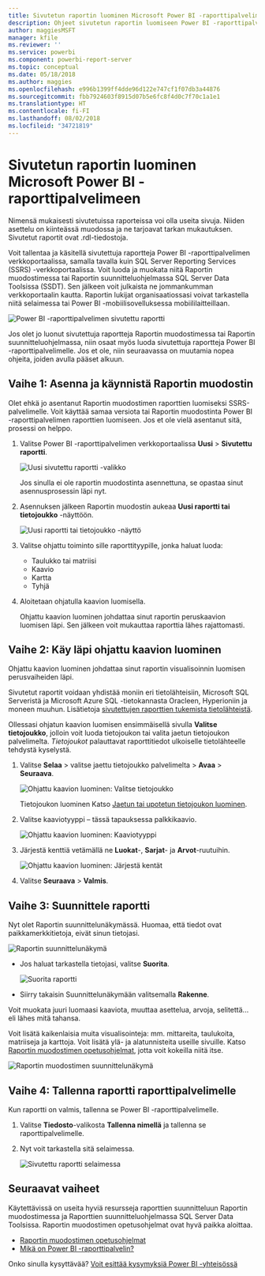 ```yaml
---
title: Sivutetun raportin luominen Microsoft Power BI -raporttipalvelimeen
description: Ohjeet sivutetun raportin luomiseen Power BI -raporttipalvelimelle helposti ja nopeasti.
author: maggiesMSFT
manager: kfile
ms.reviewer: ''
ms.service: powerbi
ms.component: powerbi-report-server
ms.topic: conceptual
ms.date: 05/18/2018
ms.author: maggies
ms.openlocfilehash: e996b1399ff4dde96d122e747cf1f07db3a44876
ms.sourcegitcommit: fbb7924603f8915d07b5e6fc8f4d0c7f70c1a1e1
ms.translationtype: HT
ms.contentlocale: fi-FI
ms.lasthandoff: 08/02/2018
ms.locfileid: "34721819"
---
```

# <a name="create-a-paginated-report-for-power-bi-report-server"></a>Sivutetun raportin luominen Microsoft Power BI -raporttipalvelimeen
Nimensä mukaisesti sivutetuissa raporteissa voi olla useita sivuja. Niiden asettelu on kiinteässä muodossa ja ne tarjoavat tarkan mukautuksen. Sivutetut raportit ovat .rdl-tiedostoja.

Voit tallentaa ja käsitellä sivutettuja raportteja Power BI -raporttipalvelimen verkkoportaalissa, samalla tavalla kuin SQL Server Reporting Services (SSRS) -verkkoportaalissa. Voit luoda ja muokata niitä Raportin muodostimessa tai Raportin suunnitteluohjelmassa SQL Server Data Toolsissa (SSDT). Sen jälkeen voit julkaista ne jommankumman verkkoportaalin kautta. Raportin lukijat organisaatiossasi voivat tarkastella niitä selaimessa tai Power BI -mobiilisovelluksessa mobiililaitteillaan.

![Power BI -raporttipalvelimen sivutettu raportti](media/quickstart-create-paginated-report/reportserver-paginated-report.png)

Jos olet jo luonut sivutettuja raportteja Raportin muodostimessa tai Raportin suunnitteluohjelmassa, niin osaat myös luoda sivutettuja raportteja Power BI -raporttipalvelimelle. Jos et ole, niin seuraavassa on muutamia nopea ohjeita, joiden avulla pääset alkuun.

## <a name="step-1-install-and-start-report-builder"></a>Vaihe 1: Asenna ja käynnistä Raportin muodostin
Olet ehkä jo asentanut Raportin muodostimen raporttien luomiseksi SSRS-palvelimelle. Voit käyttää samaa versiota tai Raportin muodostinta Power BI -raporttipalvelimen raporttien luomiseen. Jos et ole vielä asentanut sitä, prosessi on helppo.

1. Valitse Power BI -raporttipalvelimen verkkoportaalissa **Uusi** > **Sivutettu raportti**.
   
    ![Uusi sivutettu raportti -valikko](media/quickstart-create-paginated-report/reportserver-new-paginated-report-menu.png)
   
    Jos sinulla ei ole raportin muodostinta asennettuna, se opastaa sinut asennusprosessin läpi nyt.
2. Asennuksen jälkeen Raportin muodostin aukeaa **Uusi raportti tai tietojoukko** -näyttöön.
   
    ![Uusi raportti tai tietojoukko -näyttö](media/quickstart-create-paginated-report/reportserver-paginated-new-report-screen.png)
3. Valitse ohjattu toiminto sille raporttityypille, jonka haluat luoda:
   
   * Taulukko tai matriisi
   * Kaavio
   * Kartta
   * Tyhjä
4. Aloitetaan ohjatulla kaavion luomisella.
   
    Ohjattu kaavion luominen johdattaa sinut raportin peruskaavion luomisen läpi. Sen jälkeen voit mukauttaa raporttia lähes rajattomasti.

## <a name="step-2-go-through-the-chart-wizard"></a>Vaihe 2: Käy läpi ohjattu kaavion luominen
Ohjattu kaavion luominen johdattaa sinut raportin visualisoinnin luomisen perusvaiheiden läpi.

Sivutetut raportit voidaan yhdistää moniin eri tietolähteisiin, Microsoft SQL Serveristä ja Microsoft Azure SQL -tietokannasta Oracleen, Hyperioniin ja moneen muuhun. Lisätietoja [sivutettujen raporttien tukemista tietolähteistä](connect-data-sources.md).

Ollessasi ohjatun kaavion luomisen ensimmäisellä sivulla **Valitse tietojoukko**, jolloin voit luoda tietojoukon tai valita jaetun tietojoukon palvelimelta. *Tietojoukot* palauttavat raporttitiedot ulkoiselle tietolähteelle tehdystä kyselystä.

1. Valitse **Selaa** > valitse jaettu tietojoukko palvelimelta > **Avaa** > **Seuraava**.
   
    ![Ohjattu kaavion luominen: Valitse tietojoukko](media/quickstart-create-paginated-report/reportserver-paginated-choose-dataset.png)
   
     Tietojoukon luominen Katso [Jaetun tai upotetun tietojoukon luominen](https://docs.microsoft.com/sql/reporting-services/report-data/create-a-shared-dataset-or-embedded-dataset-report-builder-and-ssrs).
2. Valitse kaaviotyyppi – tässä tapauksessa palkkikaavio.
   
    ![Ohjattu kaavion luominen: Kaaviotyyppi](media/quickstart-create-paginated-report/reportserver-paginated-choose-chart-type.png)
3. Järjestä kenttiä vetämällä ne **Luokat**-, **Sarjat**- ja **Arvot**-ruutuihin.
   
    ![Ohjattu kaavion luominen: Järjestä kentät](media/quickstart-create-paginated-report/reportserver-paginated-arrange-fields.png)
4. Valitse **Seuraava** > **Valmis**.

## <a name="step-3-design-your-report"></a>Vaihe 3: Suunnittele raportti
Nyt olet Raportin suunnittelunäkymässä. Huomaa, että tiedot ovat paikkamerkkitietoja, eivät sinun tietojasi.

![Raportin suunnittelunäkymä](media/quickstart-create-paginated-report/reportserver-paginated-preview-report.png)

* Jos haluat tarkastella tietojasi, valitse **Suorita**.
  
     ![Suorita raportti](media/quickstart-create-paginated-report/reportserver-paginated-run-report.png)
* Siirry takaisin Suunnittelunäkymään valitsemalla **Rakenne**.

Voit muokata juuri luomaasi kaaviota, muuttaa asettelua, arvoja, selitettä... eli lähes mitä tahansa.

Voit lisätä kaikenlaisia muita visualisointeja: mm. mittareita, taulukoita, matriiseja ja karttoja. Voit lisätä ylä- ja alatunnisteita useille sivuille. Katso [Raportin muodostimen opetusohjelmat](https://docs.microsoft.com/sql/reporting-services/report-builder-tutorials), jotta voit kokeilla niitä itse.

![Raportin muodostimen suunnittelunäkymä](media/quickstart-create-paginated-report/reportserver-paginated-finished-design-report.png)

## <a name="step-4-save-your-report-to-the-report-server"></a>Vaihe 4: Tallenna raportti raporttipalvelimelle
Kun raportti on valmis, tallenna se Power BI -raporttipalvelimelle.

1. Valitse **Tiedosto**-valikosta **Tallenna nimellä** ja tallenna se raporttipalvelimelle. 
2. Nyt voit tarkastella sitä selaimessa.
   
    ![Sivutettu raportti selaimessa](media/quickstart-create-paginated-report/reportserver-paginated-report.png)

## <a name="next-steps"></a>Seuraavat vaiheet
Käytettävissä on useita hyviä resursseja raporttien suunnitteluun Raportin muodostimessa ja Raporttien suunnitteluohjelmassa SQL Server Data Toolsissa. Raportin muodostimen opetusohjelmat ovat hyvä paikka aloittaa.

* [Raportin muodostimen opetusohjelmat](https://docs.microsoft.com/sql/reporting-services/report-builder-tutorials)
* [Mikä on Power BI -raporttipalvelin?](get-started.md)  

Onko sinulla kysyttävää? [Voit esittää kysymyksiä Power BI -yhteisössä](https://community.powerbi.com/)

